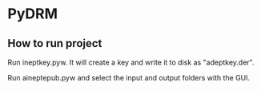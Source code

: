 # PyDRM

## How to run project ##

Run ineptkey.pyw. It will create a key and write it to disk as "adeptkey.der".

Run aineptepub.pyw and select the input and output folders with the GUI.